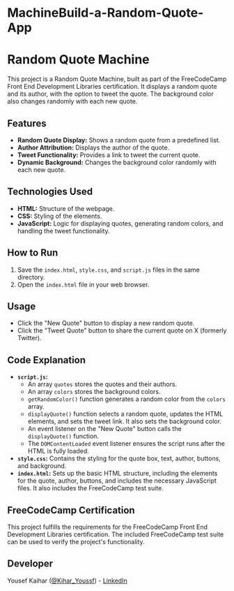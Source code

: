 # MachineBuild-a-Random-Quote-App

# Random Quote Machine

This project is a Random Quote Machine, built as part of the FreeCodeCamp Front End Development Libraries certification. It displays a random quote and its author, with the option to tweet the quote. The background color also changes randomly with each new quote.

## Features

*   **Random Quote Display:** Shows a random quote from a predefined list.
*   **Author Attribution:** Displays the author of the quote.
*   **Tweet Functionality:** Provides a link to tweet the current quote.
*   **Dynamic Background:** Changes the background color randomly with each new quote.

## Technologies Used

*   **HTML:** Structure of the webpage.
*   **CSS:** Styling of the elements.
*   **JavaScript:** Logic for displaying quotes, generating random colors, and handling the tweet functionality.

## How to Run

1.  Save the `index.html`, `style.css`, and `script.js` files in the same directory.
2.  Open the `index.html` file in your web browser.

## Usage

*   Click the "New Quote" button to display a new random quote.
*   Click the "Tweet Quote" button to share the current quote on X (formerly Twitter).

## Code Explanation

*   **`script.js`:**
    *   An array `quotes` stores the quotes and their authors.
    *   An array `colors` stores the background colors.
    *   `getRandomColor()` function generates a random color from the `colors` array.
    *   `displayQuote()` function selects a random quote, updates the HTML elements, and sets the tweet link. It also sets the background color.
    *   An event listener on the "New Quote" button calls the `displayQuote()` function.
    *   The `DOMContentLoaded` event listener ensures the script runs after the HTML is fully loaded.
*   **`style.css`:** Contains the styling for the quote box, text, author, buttons, and background.
*   **`index.html`:** Sets up the basic HTML structure, including the elements for the quote, author, buttons, and includes the necessary JavaScript files. It also includes the FreeCodeCamp test suite.

## FreeCodeCamp Certification

This project fulfills the requirements for the FreeCodeCamp Front End Development Libraries certification. The included FreeCodeCamp test suite can be used to verify the project's functionality.

## Developer

Yousef Kaihar ([@Kihar_Youssf](https://x.com/Kihar_Youssf)) - [LinkedIn](https://www.linkedin.com/in/YOUR_LINKEDIN_PROFILE)

